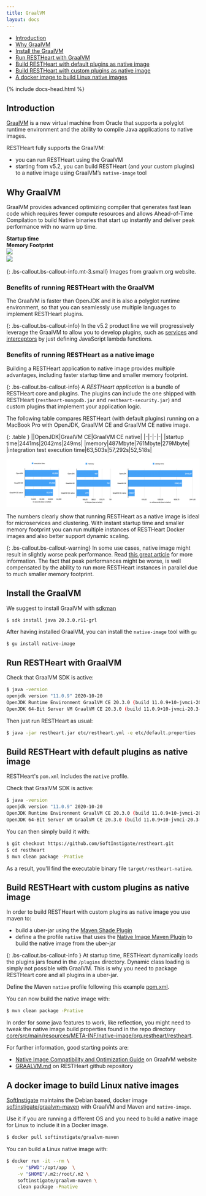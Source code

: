 ```yaml
---
title: GraalVM
layout: docs
---
```


<div markdown="1" class="d-none d-xl-block col-xl-2 order-last bd-toc">

* [Introduction](#introduction)
* [Why GraalVM](#why-graalvm)
* [Install the GraalVM](#install-the-graalvm)
* [Run RESTHeart with GraalVM](#run-restheart-with-graalvm)
* [Build RESTHeart with default plugins as native image](#build-restheart-with-default-plugins-as-native-image)
* [Build RESTHeart with custom plugins as native image](#build-restheart-with-custom-plugins-as-native-image)
* [A docker image to build Linux native images](#a-docker-image-to-build-linux-native-images)

</div>

<div markdown="1" class="col-12 col-md-9 col-xl-8 py-md-3 bd-content">

{% include docs-head.html %}

## Introduction

[GraalVM](https://www.graalvm.org/) is a new virtual machine from Oracle that supports a polyglot runtime environment and the ability to compile Java applications to native images.

RESTHeart fully supports the GraalVM:

- you can run RESTHeart using the GraalVM
- starting from v5.2, you can build RESTHeart (and your custom plugins) to a native image using GraalVM’s `native-image` tool

## Why GraalVM

GraalVM provides advanced optimizing compiler that generates fast lean code which requires fewer compute resources and allows Ahead-of-Time Compilation to build
Native binaries that start up instantly and deliver peak performance with no warm up time.

<div class="row mb-4">
    <div class="col-6 text-center"><strong>Startup time</strong></div>
    <div class="col-6 text-center"><strong>Memory Footprint</strong></div>
</div>
<div class="row">
<div class="col-6"><img class="img-fluid mx-auto d-block" style="max-width: 65%" src="https://www.graalvm.org/resources/img/home/perf.png"></div>
<div class="col-6"><img class="img-fluid mx-auto d-block" style="max-width: 65%" src="https://www.graalvm.org/resources/img/home/mem.png"></div>
</div>

{: .bs-callout.bs-callout-info.mt-3.small}
Images from graalvm.org website.

### Benefits of running RESTHeart with the GraalVM

The GraalVM is faster than OpenJDK and it is also a polyglot runtime environment, so that you can seamlessly use multiple languages to implement RESTHeart plugins.

{: .bs-callout.bs-callout-info}
In the v5.2 product line we will progressively leverage the GraalVM to allow you to develop plugins, such as [services](/docs/plugins/core-plugins/#services) and [interceptors](https://restheart.org/docs/plugins/core-plugins/#interceptors) by just defining JavaScript lambda functions.

### Benefits of running RESTHeart as a native image

Building a RESTHeart application to native image provides multiple advantages, including faster startup time and smaller memory footprint.

{: .bs-callout.bs-callout-info}
A *RESTHeart application* is a bundle of RESTHeart core and plugins. The plugins can include the one shipped with RESTHeart (`restheart-mongodb.jar` and `restheart-security.jar`) and custom plugins that implement your application logic.

The following table compares RESTHeart (with default plugins) running on a MacBook Pro with OpenJDK, GraalVM CE and GraalVM CE native image.

{: .table }
||OpenJDK|GraalVM CE|GraalVM CE native|
|-|-|-|-|
|startup time|2441ms|2042ms|249ms|
|memory|487Mbyte|761Mbyte|279Mbyte|
|integration test execution time|63,503s|57,292s|52,518s|

<img class="img-fluid" src="/images/graalvm-benchmark.png">

The numbers clearly show that running RESTHeart as a native image is ideal for microservices and clustering. With instant startup time and smaller memory footprint you can run multiple instances of RESTHeart Docker images and also better support dynamic scaling.

{: .bs-callout.bs-callout-warning}
In some use cases, native image might result in slightly worse peak performance. Read [this great article](https://stackoverflow.com/questions/59488654/does-graalvm-native-image-increase-overall-application-performance-or-just-reduc) for more information. The fact that peak performances might be worse, is well compensated by the ability to run more RESTHeart instances in parallel due to much smaller memory footprint.

## Install the GraalVM

We suggest to install GraalVM with [sdkman](https://sdkman.io)

```
$ sdk install java 20.3.0.r11-grl
```

After having installed GraalVM, you can install the `native-image` tool with `gu`

```bash
$ gu install native-image
```

## Run RESTHeart with GraalVM

Check that GraalVM SDK is active:

```bash
$ java -version
openjdk version "11.0.9" 2020-10-20
OpenJDK Runtime Environment GraalVM CE 20.3.0 (build 11.0.9+10-jvmci-20.3-b06)
OpenJDK 64-Bit Server VM GraalVM CE 20.3.0 (build 11.0.9+10-jvmci-20.3-b06, mixed mode, sharing)
```

Then just run RESTHeart as usual:

```bash
$ java -jar restheart.jar etc/restheart.yml -e etc/default.properties
```

## Build RESTHeart with default plugins as native image

RESTHeart's `pom.xml` includes the `native` profile.

Check that GraalVM SDK is active:

```bash
$ java -version
openjdk version "11.0.9" 2020-10-20
OpenJDK Runtime Environment GraalVM CE 20.3.0 (build 11.0.9+10-jvmci-20.3-b06)
OpenJDK 64-Bit Server VM GraalVM CE 20.3.0 (build 11.0.9+10-jvmci-20.3-b06, mixed mode, sharing)
```

You can then simply build it with:

```bash
$ git checkout https://github.com/SoftInstigate/restheart.git
$ cd restheart
$ mvn clean package -Pnative
```

As a result, you'll find the executable binary file `target/restheart-native`.

## Build RESTHeart with custom plugins as native image

In order to build RESTHeart with custom plugins as native image you use maven to:

- build a uber-jar using the [Maven Shade Plugin](https://maven.apache.org/plugins/maven-shade-plugin/)
- define a the profile `native` that uses the [Native Image Maven Plugin](https://www.graalvm.org/reference-manual/native-image/NativeImageMavenPlugin/) to build the native image from the uber-jar

{: .bs-callout.bs-callout-info }
At startup time, RESTHeart dynamically loads the plugins jars found in  the `/plugins` directory. Dynamic class loading is simply not possible with GraalVM. This is why you need to package RESTHeart core and all plugins in a uber-jar.

Define the Maven `native` profile following this example [pom.xml](https://github.com/SoftInstigate/web-frameworks/blob/native/java/restheart/pom.xml).

You can now build the native image with:

```bash
$ mvn clean package -Pnative
```

In order for some java features to work, like reflection, you might need to tweak the native image build properties found in the repo directory [core/src/main/resources/META-INF/native-image/org.restheart/restheart](https://github.com/SoftInstigate/restheart/tree/master/core/src/main/resources/META-INF/native-image/org.restheart/restheart).

For further information, good starting points are:

- [Native Image Compatibility and Optimization Guide](https://www.graalvm.org/reference-manual/native-image/Limitations/) on GraalVM website
- [GRAALVM.md](https://github.com/SoftInstigate/restheart/blob/master/GRAALVM.md) on RESTHeart github repository

## A docker image to build Linux native images

[SoftInstigate](https://softinstigate.com) maintains the Debian based, docker image [softinstigate/graalvm-maven](https://github.com/SoftInstigate/graalvm-maven-docker) with GraalVM and Maven and `native-image`.

Use it if you are running a different OS and you need to build a native image for Linux to include it in a Docker image.

```bash
$ docker pull softinstigate/graalvm-maven
```

You can build a Linux native image with:

```bash
$ docker run -it --rm \
    -v "$PWD":/opt/app  \
    -v "$HOME"/.m2:/root/.m2 \
    softinstigate/graalvm-maven \
    clean package -Pnative
```